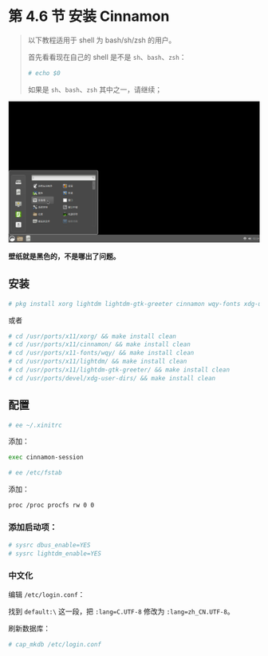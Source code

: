 # 第 4.6 节 安装 Cinnamon

> 以下教程适用于 shell 为 bash/sh/zsh 的用户。
>
> 首先看看现在自己的 shell 是不是 `sh`、`bash`、`zsh`：
>
>```sh
># echo $0
>```
>
> 如果是 `sh`、`bash`、`zsh` 其中之一，请继续；


![cinnamon on FreeBSD](../.gitbook/assets/cinnamon.png) 

**壁纸就是黑色的，不是哪出了问题。**

## 安装

```sh
# pkg install xorg lightdm lightdm-gtk-greeter cinnamon wqy-fonts xdg-user-dirs
```

或者

```sh
# cd /usr/ports/x11/xorg/ && make install clean
# cd /usr/ports/x11/cinnamon/ && make install clean
# cd /usr/ports/x11-fonts/wqy/ && make install clean
# cd /usr/ports/x11/lightdm/ && make install clean
# cd /usr/ports/x11/lightdm-gtk-greeter/ && make install clean
# cd /usr/ports/devel/xdg-user-dirs/ && make install clean
```


## 配置

```sh
# ee ~/.xinitrc
```

添加：

```sh
exec cinnamon-session
```

```sh
# ee /etc/fstab
```

添加：

```sh
proc /proc procfs rw 0 0
```

### 添加启动项：

```sh
# sysrc dbus_enable=YES
# sysrc lightdm_enable=YES
```

### 中文化

编辑 `/etc/login.conf`：

找到 `default:\` 这一段，把 `:lang=C.UTF-8` 修改为 `:lang=zh_CN.UTF-8`。

刷新数据库：

```sh
# cap_mkdb /etc/login.conf
```

